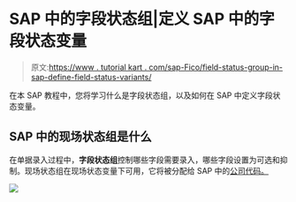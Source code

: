 # SAP 中的字段状态组|定义 SAP 中的字段状态变量

> 原文:[https://www . tutorial kart . com/sap-Fico/field-status-group-in-sap-define-field-status-variants/](https://www.tutorialkart.com/sap-fico/field-status-group-in-sap-define-field-status-variants/)

在本 SAP 教程中，您将学习什么是字段状态组，以及如何在 SAP 中定义字段状态变量。

## SAP 中的现场状态组是什么

在单据录入过程中，**字段状态组**控制哪些字段需要录入，哪些字段设置为可选和抑制。现场状态组在现场状态变量下可用，它将被分配给 SAP 中的[公司代码。](https://www.tutorialkart.com/sap-fico/define-company-code-in-sap/)

[![](../Images/925da31b32d6bc3827932f6c8afb11bb.png)](https://www.tutorialkart.com/)